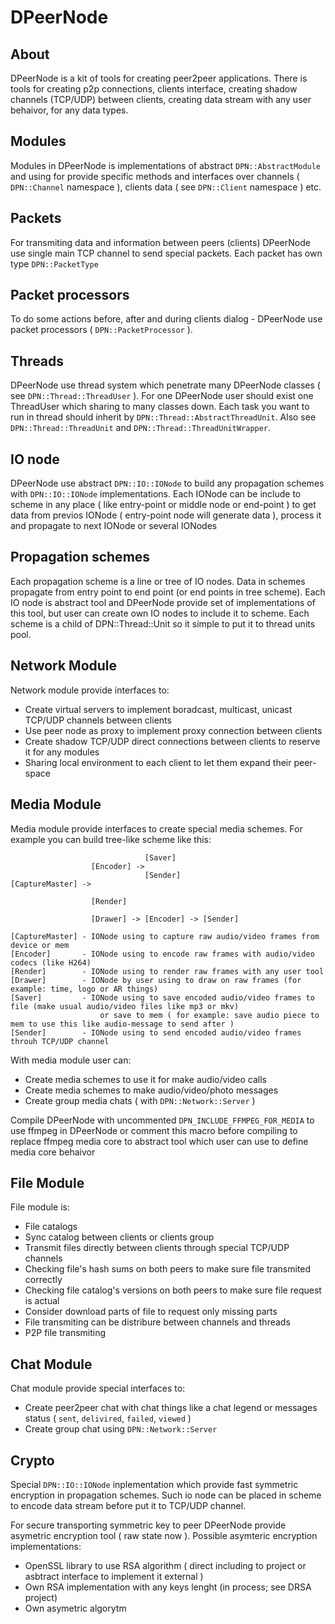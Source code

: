 # DPeerNode

## About
DPeerNode is a kit of tools for creating peer2peer applications. There is tools for creating p2p connections, clients interface,
creating shadow channels (TCP/UDP) between clients, creating data stream with any user behaivor, for any data types.

## Modules

Modules in DPeerNode is implementations of abstract `DPN::AbstractModule` and using for provide specific methods and interfaces 
over channels ( `DPN::Channel` namespace ), clients data ( see `DPN::Client` namespace ) etc.

## Packets
For transmiting data and information between peers (clients) DPeerNode use single main TCP channel
to send special packets. Each packet has own type `DPN::PacketType`

## Packet processors
To do some actions before, after and during clients dialog - DPeerNode use packet processors ( `DPN::PacketProcessor` ).

## Threads
DPeerNode use thread system which penetrate many DPeerNode classes ( see `DPN::Thread::ThreadUser` ).
For one DPeerNode user should exist one ThreadUser which sharing to many classes down. 
Each task you want to run in thread should inherit by `DPN::Thread::AbstractThreadUnit`. Also see `DPN::Thread::ThreadUnit` and
`DPN::Thread::ThreadUnitWrapper`. 

## IO node
DPeerNode use abstract `DPN::IO::IONode` to build any propagation schemes with `DPN::IO::IONode` implementations.
Each IONode can be include to scheme in any place ( like entry-point or middle node or end-point ) to 
get data from previos IONode ( entry-point node will generate data ), process it and propagate to 
next IONode or several IONodes

## Propagation schemes

Each propagation scheme is a line or tree of IO nodes.
Data in schemes propagate from entry point to end point (or end points in tree scheme).
Each IO node is abstract tool and DPeerNode provide set of implementations of this tool, but
user can create own IO nodes to include it to scheme.
Each scheme is a child of DPN::Thread::Unit so it simple to put it to thread units pool.

## Network Module
Network module provide interfaces to:
- Create virtual servers to implement boradcast, multicast, unicast TCP/UDP channels between clients
- Use peer node as proxy to implement proxy connection between clients
- Create shadow TCP/UDP direct connections between clients to reserve it for any modules
- Sharing local environment to each client to let them expand their peer-space

## Media Module
Media module provide interfaces to create special media schemes. For example you can build tree-like scheme like this:

```
                              [Saver]
                  [Encoder] ->
                              [Sender]
[CaptureMaster] ->            

                  [Render]
                  
                  [Drawer] -> [Encoder] -> [Sender]
                  
[CaptureMaster] - IONode using to capture raw audio/video frames from device or mem
[Encoder]       - IONode using to encode raw frames with audio/video codecs (like H264)
[Render]        - IONode using to render raw frames with any user tool
[Drawer]        - IONode by user using to draw on raw frames (for example: time, logo or AR things)
[Saver]         - IONode using to save encoded audio/video frames to file (make usual audio/video files like mp3 or mkv)
                    or save to mem ( for example: save audio piece to mem to use this like audio-message to send after )
[Sender]        - IONode using to send encoded audio/video frames throuh TCP/UDP channel
```
With media module user can:
- Create media schemes to use it for make audio/video calls
- Create media schemes to make audio/video/photo messages
- Create group media chats ( with `DPN::Network::Server` )

Compile DPeerNode with uncommented `DPN_INCLUDE_FFMPEG_FOR_MEDIA` to use ffmpeg in DPeerNode or
comment this macro before compiling to replace ffmpeg media core to abstract tool which user can use to define media core behaivor

## File Module

File module is:
- File catalogs
- Sync catalog between clients or clients group
- Transmit files directly between clients through special TCP/UDP channels
- Checking file's hash sums on both peers to make sure file transmited correctly
- Checking file catalog's versions on both peers to make sure file request is actual
- Consider download parts of file to request only missing parts
- File transmiting can be distribure between channels and threads
- P2P file transmiting

## Chat Module
Chat module provide special interfaces to:
- Create peer2peer chat with chat things like a chat legend or messages status ( `sent`, `delivired`, `failed`, `viewed` )
- Create group chat using `DPN::Network::Server`


## Crypto
Special `DPN::IO::IONode` inplementation which provide fast symmetric encryption in propagation schemes.
Such io node can be placed in scheme to encode data stream before put it to TCP/UDP channel.

For secure transporting symmetric key to peer DPeerNode provide asymetric encryption tool ( raw state now ).
Possible asymteric encryption implementations:
- OpenSSL library to use RSA algorithm ( direct including to project or asbtract interface to implement it external )
- Own RSA implementation with any keys lenght (in process; see DRSA project)
- Own asymetric algorytm 

